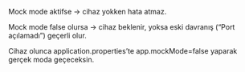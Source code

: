 Mock mode aktifse → cihaz yokken hata atmaz.

Mock mode false olursa → cihaz beklenir, yoksa eski davranış (“Port açılamadı”) geçerli olur.

Cihaz olunca application.properties’te app.mockMode=false yaparak gerçek moda geçeceksin.